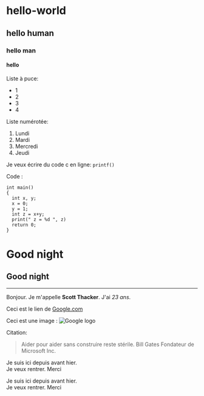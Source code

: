 # hello-world

## hello human

### hello man

#### hello

Liste à puce:
* 1
* 2
* 3
* 4

Liste numérotée:
1. Lundi
2. Mardi
3. Mercredi
4. Jeudi

Je veux écrire du code c en ligne: `printf()`

Code :
    
    
    int main()
    {
      int x, y;
      x = 0;
      y = 1;
      int z = x+y;
      print(" z = %d ", z)
      return 0;
    }
  
Good night
==========
Good night
----------

----------------

Bonjour. Je m'appelle **Scott Thacker**. J'ai *23 ans*.

Ceci est le lien de [Google.com](https://www.google.com)

Ceci est une image : ![Google logo](https://www.google.fr/images/srpr/logo11w.png "google logo")

Citation:
> Aider pour aider sans construire reste stérile.
> Bill Gates 
> Fondateur de Microsoft Inc.

Je suis ici depuis avant hier.  
Je veux rentrer. Merci

Je suis ici depuis avant hier.  
Je veux rentrer. Merci



